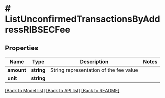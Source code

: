 # # ListUnconfirmedTransactionsByAddressRIBSECFee

## Properties

Name | Type | Description | Notes
------------ | ------------- | ------------- | -------------
**amount** | **string** | String representation of the fee value |
**unit** | **string** |  |

[[Back to Model list]](../../README.md#models) [[Back to API list]](../../README.md#endpoints) [[Back to README]](../../README.md)
